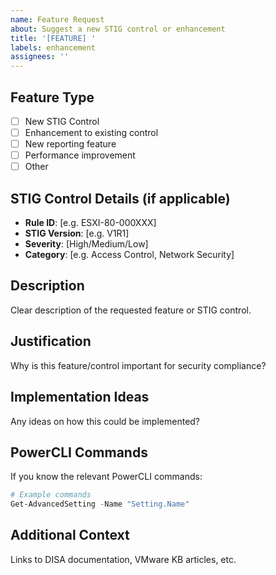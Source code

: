 ```yaml
---
name: Feature Request
about: Suggest a new STIG control or enhancement
title: '[FEATURE] '
labels: enhancement
assignees: ''
---
```


## Feature Type
- [ ] New STIG Control
- [ ] Enhancement to existing control
- [ ] New reporting feature
- [ ] Performance improvement
- [ ] Other

## STIG Control Details (if applicable)
- **Rule ID**: [e.g. ESXI-80-000XXX]
- **STIG Version**: [e.g. V1R1]
- **Severity**: [High/Medium/Low]
- **Category**: [e.g. Access Control, Network Security]

## Description
Clear description of the requested feature or STIG control.

## Justification
Why is this feature/control important for security compliance?

## Implementation Ideas
Any ideas on how this could be implemented?

## PowerCLI Commands
If you know the relevant PowerCLI commands:
```powershell
# Example commands
Get-AdvancedSetting -Name "Setting.Name"
```

## Additional Context
Links to DISA documentation, VMware KB articles, etc.